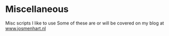 # Miscellaneous
Misc scripts I like to use 
Some of these are or will be covered on my blog at www.josmenhart.nl
